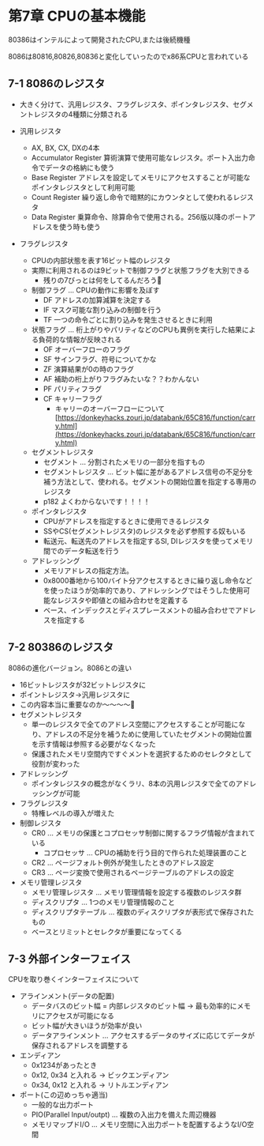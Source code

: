# 第7章 CPUの基本機能
80386はインテルによって開発されたCPU,または後続機種

8086は80816,80826,80836と変化していったのでx86系CPUと言われている

## 7-1 8086のレジスタ

- 大きく分けて、汎用レジスタ、フラグレジスタ、ポインタレジスタ、セグメントレジスタの4種類に分類される
- 汎用レジスタ
    - AX, BX, CX, DXの4本
    - Accumulator Register
        算術演算で使用可能なレジスタ。ポート入出力命令でデータの格納にも使う
    - Base Register
        アドレスを設定してメモリにアクセスすることが可能なポインタレジスタとして利用可能
    - Count Register
        繰り返し命令で暗黙的にカウンタとして使われるレジスタ
    - Data Register
        乗算命令、除算命令で使用される。256版以降のポートアドレスを使う時も使う

- フラグレジスタ
    - CPUの内部状態を表す16ビット幅のレジスタ
    - 実際に利用されるのは9ビットで制御フラグと状態フラグを大別できる
        - 残りの7びっとは何をしてるんだろう🤔
    - 制御フラグ ... CPUの動作に影響を及ぼす
        - DF アドレスの加算減算を決定する
        - IF マスク可能な割り込みの制御を行う
        - TF 一つの命令ごとに割り込みを発生させるときに利用
    - 状態フラグ ... 桁上がりやパリティなどのCPUも異例を実行した結果による負荷的な情報が反映される
        - OF オーバーフローのフラグ
        - SF サインフラグ、符号についてかな
        - ZF 演算結果が0の時のフラグ
        - AF 補助の桁上がりフラグみたいな？？わかんない
        - PF パリティフラグ
        - CF キャリーフラグ
            - キャリーのオーバーフローについて[https://donkeyhacks.zouri.jp/databank/65C816/function/carry.html](https://donkeyhacks.zouri.jp/databank/65C816/function/carry.html)
    - セグメントレジスタ
        - セグメント ... 分割されたメモリの一部分を指すもの
        - セグメントレジスタ ... ビット幅に差があるアドレス信号の不足分を補う方法として、使われる。セグメントの開始位置を指定する専用のレジスタ
        - p182 よくわからないです！！！！
    - ポインタレジスタ
        - CPUがアドレスを指定するときに使用できるレジスタ
        - SSやCS(セグメントレジスタ)のレジスタを必ず参照する奴もいる
        - 転送元、転送先のアドレスを指定するSI, DIレジスタを使ってメモリ間でのデータ転送を行う
    - アドレッシング
        - メモリアドレスの指定方法。
        - 0x8000番地から100バイト分アクセスするときに繰り返し命令などを使ったほうが効率的であり、アドレッシングではそうした使用可能なレジスタや即値との組み合わせを定義する
        - ベース、インデックスとディスプレースメントの組み合わせでアドレスを指定する

## 7-2 80386のレジスタ

8086の進化バージョン。8086との違い

- 16ビットレジスタが32ビットレジスタに
- ポイントレジスタ→汎用レジスタに
- この内容本当に重要なのか〜〜〜〜🤔
- セグメントレジスタ
    - 単一のレジスタで全てのアドレス空間にアクセスすることが可能になり、アドレスの不足分を補うために使用していたセグメントの開始位置を示す情報は参照する必要がなくなった
    - 保護されたメモリ空間内ですぐメントを選択するためのセレクタとして役割が変わった
- アドレッシング
    - ポインタレジスタの概念がなくラリ、8本の汎用レジスタで全てのアドレッシングが可能
- フラグレジスタ
    - 特権レベルの導入が増えた
- 制御レジスタ
    - CR0 ... メモリの保護とコプロセッサ制御に関するフラグ情報が含まれている
        - コプロセッサ ... CPUの補助を行う目的で作られた処理装置のこと
    - CR2 ... ページフォルト例外が発生したときのアドレス設定
    - CR3 ... ページ変換で使用されるページテーブルのアドレスの設定
- メモリ管理レジスタ
    - メモリ管理レジスタ ... メモリ管理情報を設定する複数のレジスタ群
    - ディスクリプタ ... 1つのメモリ管理情報のこと
    - ディスクリプタテーブル ... 複数のディスクリプタが表形式で保存されたもの
    - ベースとリミットとセレクタが重要になってくる

## 7-3 外部インターフェイス

 CPUを取り巻くインターフェイスについて

- アラインメント(データの配置)
    - データバスのビット幅 = 内部レジスタのビット幅 → 最も効率的にメモリにアクセスが可能になる
    - ビット幅が大きいほうが効率が良い
    - データアラインメント ... アクセスするデータのサイズに応じてデータが保存されるアドレスを調整する
- エンディアン
    - 0x1234があったとき
    - 0x12, 0x34 と入れる → ビックエンディアン
    - 0x34, 0x12 と入れる → リトルエンディアン
- ポート(この辺めっちゃ適当)
    - 一般的な出力ポート
    - PIO(Parallel Input/outpt) ... 複数の入出力を備えた周辺機器
    - メモリマップドI/O ... メモリ空間に入出力ポートを配置するようなI/O空間